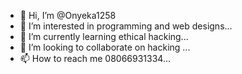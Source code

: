 - 👋 Hi, I’m @Onyeka1258
- 👀 I’m interested in programming and web designs...
- 🌱 I’m currently learning ethical hacking...
- 💞️ I’m looking to collaborate on hacking ...
- 📫 How to reach me 08066931334...

<!---
Onyeka1258/Onyeka1258 is a ✨ special ✨ repository because its `README.md` (this file) appears on your GitHub profile.
You can click the Preview link to take a look at your changes.
--->
